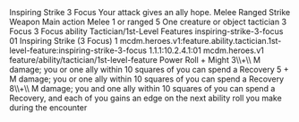 <ability>
  <name>Inspiring Strike</name>
  <cost>3 Focus</cost>
  <flavor>Your attack gives an ally hope.</flavor>
  <keywords>
    <keyword>Melee</keyword>
    <keyword>Ranged</keyword>
    <keyword>Strike</keyword>
    <keyword>Weapon</keyword>
  </keywords>
  <type>Main action</type>
  <distance>Melee 1 or ranged 5</distance>
  <target>One creature or object</target>
  <metadata>
    <class>tactician</class>
    <cost>3 Focus</cost>
    <cost_amount>3</cost_amount>
    <cost_resource>Focus</cost_resource>
    <feature_type>ability</feature_type>
    <file_dpath>Tactician/1st-Level Features</file_dpath>
    <item_id>inspiring-strike-3-focus</item_id>
    <item_index>01</item_index>
    <item_name>Inspiring Strike (3 Focus)</item_name>
    <level>1</level>
    <scc>mcdm.heroes.v1:feature.ability.tactician.1st-level-feature:inspiring-strike-3-focus</scc>
    <scdc>1.1.1:10.2.4.1:01</scdc>
    <source>mcdm.heroes.v1</source>
    <type>feature/ability/tactician/1st-level-feature</type>
  </metadata>
  <effects>
    <effect type="roll">
      <roll>Power Roll + Might</roll>
      <t1>3\\+\\ M damage; you or one ally within 10 squares of you can spend a Recovery</t1>
      <t2>5 + M damage; you or one ally within 10 squares of you can spend a Recovery</t2>
      <t3>8\\+\\ M damage; you and one ally within 10 squares of you can spend a Recovery, and each of you gains an edge on the next ability roll you make during the encounter</t3>
    </effect>
  </effects>
</ability>
